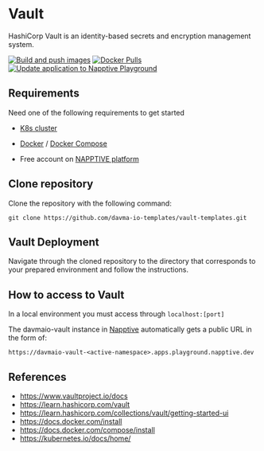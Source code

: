# Vault

HashiCorp Vault is an identity-based secrets and encryption management system.

[![Build and push images](https://github.com/davma-io-images/vault-ui/actions/workflows/docker-image.yml/badge.svg)](https://github.com/davma-io-images/vault-ui/actions/workflows/docker-image.yml)
[![Docker Pulls](https://img.shields.io/docker/pulls/davma/vault-ui?logo=docker&logoColor=white)](https://hub.docker.com/r/davma/vault-ui)
[![Update application to Napptive Playground](https://github.com/davma-io-templates/vault-templates/actions/workflows/napptive-push.yml/badge.svg)](https://github.com/davma-io-templates/vault-templates/actions/workflows/napptive-push.yml)

## Requirements

Need one of the following requirements to get started

 - [K8s cluster](https://kubernetes.io/docs/tasks/tools/)

 - [Docker](https://docs.docker.com/install) / [Docker Compose](https://docs.docker.com/compose/install)

 - Free account on [NAPPTIVE platform](https://napptive.com/)

## Clone repository

Clone the repository with the following command:
````
git clone https://github.com/davma-io-templates/vault-templates.git
````

## Vault Deployment

Navigate through the cloned repository to the directory that corresponds to your prepared environment and follow the instructions.

## How to access to Vault

In a local environment you must access through ``localhost:[port]``

The davmaio-vault instance in [Napptive](https://napptive.com/) automatically gets a public URL in the form of:

```
https://davmaio-vault-<active-namespace>.apps.playground.napptive.dev
```

## References

* https://www.vaultproject.io/docs
* https://learn.hashicorp.com/vault
* https://learn.hashicorp.com/collections/vault/getting-started-ui
* https://docs.docker.com/install
* https://docs.docker.com/compose/install
* https://kubernetes.io/docs/home/